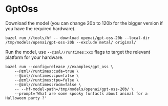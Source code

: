 # GptOss

Download the model (you can change 20b to 120b for the bigger version if you have the required hardware).

```
bazel run //tools/hf -- download openai/gpt-oss-20b --local-dir /tmp/models/openai/gpt-oss-20b --exclude metal/ original/
```

Run the model, use `--@zml//runtimes:xxx` flags to target the relevant platform for your hardware.

```
bazel run --config=release //examples/gpt_oss \
	--@zml//runtimes:cuda=true \
	--@zml//runtimes:cpu=false \
	--@zml//runtimes:tpu=false \
	--@zml//runtimes:rocm=false \
	-- --hf-model-path=/tmp/models/openai/gpt-oss-20b/ \
	--prompt='What are some spooky funfacts about animal for a Halloween party ?'
```
